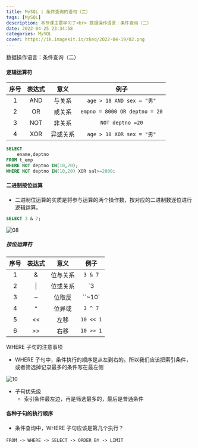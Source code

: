 ```yaml
---
title: MySQL | 条件查询的语句（二）
tags: [MySQL]
description: 本节课主要学习了<br> 数据操作语言：条件查询（二）
date: 2022-04-25 23:34:58
categories: MySQL 
cover: https://ik.imagekit.io/zkeq/2022-04-19/02.png
---
```


数据操作语言：条件查询（二）

#### 逻辑运算符

| 序号 | 表达式 |   意义   |             例子              |
| :--: | :----: | :------: | :---------------------------: |
|  1   |  AND   |  与关系  |   `age > 18 AND sex = "男"`   |
|  2   |   OR   |  或关系  | `empno = 8000 OR deptno = 20` |
|  3   |  NOT   |  非关系  |       `NOT deptno =20`        |
|  4   |  XOR   | 异或关系 |   `age > 18 XOR sex = "男"`   |

```SQL
SELECT
	ename,deptno
FROM t_emp
WHERE NOT deptno IN(10,20);
WHERE NOT deptno IN(10,20) XOR sal>=2000;
```

#### 二进制按位运算

- 二进制位运算的实质是将参与运算的两个操作数，按对应的二进制数逐位进行逻辑运算。

```SQL
SELECT 3 & 7;
```

![08](https://ik.imagekit.io/zkeq/2022-04-25/08.png)

##### 按位运算符

| 序号 | 表达式 |   意义   |   例子    |
| :--: | :----: | :------: | :-------: |
|  1   |   &    | 位与关系 |  `3 & 7`  |
|  2   |   \|   | 位或关系 |  `3 | 7`  |
|  3   |   ~    |  位取反  |  ``~10`   |
|  4   |   ^    |  位异或  |  `3 ^ 7`  |
|  5   |   <<   |   左移   | `10 << 1` |
|  6   |   >>   |   右移   | `10 >> 1` |

WHERE 子句的注意事项

- WHERE 子句中，条件执行的顺序是从左到右的。所以我们应该把索引条件，或者筛选掉记录最多的条件写在最左侧

![10](https://ik.imagekit.io/zkeq/2022-04-25/10.png)

- 子句优先级
  - 索引条件最左边，再是筛选最多的，最后是普通条件

#### 各种子句的执行顺序

- 条件查询中，WHERE 子句应该是第几个执行？

​	`FROM -> WHERE -> SELECT -> ORDER BY -> LIMIT`
